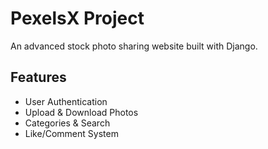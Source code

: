 # PexelsX Project

An advanced stock photo sharing website built with Django.

## Features
- User Authentication
- Upload & Download Photos
- Categories & Search
- Like/Comment System
